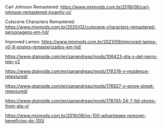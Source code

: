 # 

Carl Johnson Remastered: https://www.mixmods.com.br/2018/06/carl-johnson-remastered-insanity-cj/

Cutscene Characters Remastered: https://www.mixmods.com.br/2020/02/cutscene-characters-remastered-personagens-em-hd/

Improved Lamps: https://www.mixmods.com.br/2021/09/improved-lamps-v0-8-postes-remasterizados-em-hd/

https://www.gtainside.com/en/sanandreas/mods/106423-gta-v-del-perro-pier-v2

https://www.gtainside.com/en/sanandreas/mods/178378-v-residence-retextured/

https://www.gtainside.com/en/sanandreas/mods/176827-v-grove-street-retextured/

https://www.gtainside.com/en/sanandreas/mods/178745-24-7-ltd-stores-from-gta-v/

https://www.mixmods.com.br/2016/08/no-100-advantages-remover-beneficios-do-100/
